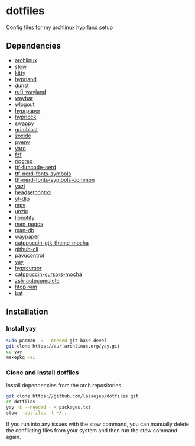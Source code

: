# dotfiles
Config files for my archlinux hyprland setup

## Dependencies
- [archlinux](https://archlinux.org/)
- [stow](https://www.gnu.org/software/stow/)
- [kitty](https://sw.kovidgoyal.net/kitty/)
- [hyprland](https://hyprland.org/)
- [dunst](https://dunst-project.org/)
- [rofi-wayland](https://github.com/lbonn/rofi)
- [waybar](https://github.com/Alexays/Waybar)
- [wlogout](https://github.com/ArtsyMacaw/wlogout)
- [hyprpaper](https://github.com/hyprwm/hyprpaper)
- [hyprlock](https://github.com/hyprwm/hyprlock)
- [swappy](https://github.com/jtheoof/swappy)
- [grimblast](https://github.com/hyprwm/contrib/blob/main/grimblast/grimblast.1.scd)
- [zoxide](https://github.com/ajeetdsouza/zoxide)
- [pyenv](https://github.com/pyenv/pyenv)
- [yarn](https://yarnpkg.com/)
- [fzf](https://github.com/junegunn/fzf)
- [ripgrep](https://github.com/BurntSushi/ripgrep)
- [ttf-firacode-nerd](https://www.nerdfonts.com/font-downloads)
- [ttf-nerd-fonts-symbols](https://www.nerdfonts.com/font-downloads)
- [ttf-nerd-fonts-symbols-common](https://www.nerdfonts.com/font-downloads)
- [yazi](https://github.com/sxyazi/yazi?tab=readme-ov-file)
- [headsetcontrol](https://github.com/Sapd/HeadsetControl)
- [yt-dlp](https://github.com/yt-dlp/yt-dlp)
- [mpv](https://mpv.io/)
- [unzip](https://man.archlinux.org/man/unzip.1.en)
- [libnotify](https://github.com/GNOME/libnotify)
- [man-pages](https://linux.die.net/man/)
- [man-db](https://linux.die.net/man/)
- [waypaper](https://github.com/anufrievroman/waypaper)
- [catppuccin-gtk-theme-mocha](https://github.com/catppuccin/catppuccin#-ports-and-more)
- [github-cli](https://cli.github.com/)
- [pavucontrol](https://freedesktop.org/software/pulseaudio/pavucontrol/)
- [yay](https://github.com/Jguer/yay)
- [hyprcursor](https://github.com/hyprwm/hyprcursor)
- [catppuccin-cursors-mocha](https://github.com/catppuccin/cursors)
- [zsh-autocomplete](https://github.com/marlonrichert/zsh-autocomplete)
- [htop-vim](https://github.com/KoffeinFlummi/htop-vim)
- [bat](https://github.com/sharkdp/bat)

## Installation
### Install yay
```bash
sudo pacman -S --needed git base-devel
git clone https://aur.archlinux.org/yay.git
cd yay
makepkg -si
```

### Clone and install dotfiles
Install dependencies from the arch repositories
```bash
git clone https://github.com/lassejep/dotfiles.git
cd dotfiles
yay -S --needed - < packages.txt
stow --dotfiles -t ~/ .
```
If you run into any issues with the stow command, you can manually delete the conflicting files from your system and then run the stow command again.

